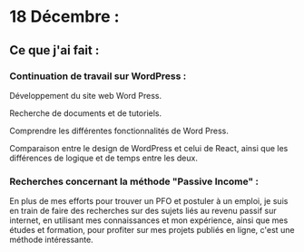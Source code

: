 # 18 Décembre :

## Ce que j'ai fait :

### Continuation de travail sur WordPress :

Développement du site web Word Press.

Recherche de documents et de tutoriels.

Comprendre les différentes fonctionnalités de Word Press.

Comparaison entre le design de WordPress et celui de React, ainsi que les différences de logique et de temps entre les deux.

### Recherches concernant la méthode "Passive Income" :

En plus de mes efforts pour trouver un PFO et postuler à un emploi, je suis en train de faire des recherches sur des sujets liés au revenu passif sur internet, en utilisant mes connaissances et mon expérience, ainsi que mes études et formation, pour profiter sur mes projets publiés en ligne, c'est une méthode intéressante.